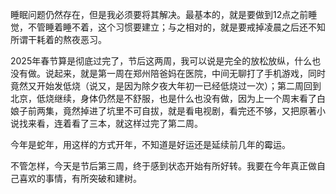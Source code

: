
睡眠问题仍然存在，但是我必须要将其解决。最基本的，就是要做到12点之前睡觉，不管睡着睡不着，这个习惯要建立；与之相对的，就是要戒掉凌晨之后还不知所谓干耗着的熬夜恶习。

2025年春节算是彻底过完了，节后这两周，我可以说是完全的放松放纵，什么也没有做。说起来，就是第一周在郑州陪爸妈在医院，中间无聊打了手机游戏，同时竟然又开始发低烧（说又，是因为除夕夜大年初一已经低烧过一次）；第二周回到北京，低烧继续，身体仍然是不舒服，也是什么也没有做，因为上一个周末看了白娘子前两集，竟然掉进了坑里不可自拔，就是看电视剧，看完还不够，又把原著小说找来看，连着看了三本，就这样过完了第二周。

今年是蛇年，用这样的方式开年，不知道是好运还是延续前几年的霉运。

不管怎样，今天是节后第三周，终于感到状态开始有所好转。我要在今年真正做自己喜欢的事情，有所突破和建树。